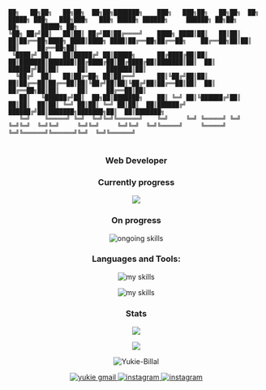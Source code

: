 ```
██╗   ██╗██╗   ██╗██╗  ██╗██╗███████╗    ███╗   ███╗██╗   ██╗██╗  ██╗ █████╗ ███╗   ███╗███╗   ███╗ █████╗ ██████╗     ██████╗ ██╗██╗     ██╗      █████╗ ██╗     
╚██╗ ██╔╝██║   ██║██║ ██╔╝██║██╔════╝    ████╗ ████║██║   ██║██║  ██║██╔══██╗████╗ ████║████╗ ████║██╔══██╗██╔══██╗    ██╔══██╗██║██║     ██║     ██╔══██╗██║     
 ╚████╔╝ ██║   ██║█████╔╝ ██║█████╗      ██╔████╔██║██║   ██║███████║███████║██╔████╔██║██╔████╔██║███████║██║  ██║    ██████╔╝██║██║     ██║     ███████║██║     
  ╚██╔╝  ██║   ██║██╔═██╗ ██║██╔══╝      ██║╚██╔╝██║██║   ██║██╔══██║██╔══██║██║╚██╔╝██║██║╚██╔╝██║██╔══██║██║  ██║    ██╔══██╗██║██║     ██║     ██╔══██║██║     
   ██║   ╚██████╔╝██║  ██╗██║███████╗    ██║ ╚═╝ ██║╚██████╔╝██║  ██║██║  ██║██║ ╚═╝ ██║██║ ╚═╝ ██║██║  ██║██████╔╝    ██████╔╝██║███████╗███████╗██║  ██║███████╗
   ╚═╝    ╚═════╝ ╚═╝  ╚═╝╚═╝╚══════╝    ╚═╝     ╚═╝ ╚═════╝ ╚═╝  ╚═╝╚═╝  ╚═╝╚═╝     ╚═╝╚═╝     ╚═╝╚═╝  ╚═╝╚═════╝     ╚═════╝ ╚═╝╚══════╝╚══════╝╚═╝  ╚═╝╚══════╝
                                                                                                                                                                  
```
<h3 align="center">Web Developer</h3>

<h3 align="center">Currently progress</h3>
<p align="center">
  <img src="https://skillicons.dev/icons?i=typescript,nuxt,laravel,php" />
</p>

<h3 align="center">On progress</h3>
<p align="center">
  <img src="https://skillicons.dev/icons?i=bash,docker,linux,mongodb,neovim,django,postgres,python,redis,php,laravel" alt="ongoing skills" />
</p>

<h3 align="center">Languages and Tools:</h3>
<p align="center">
  <img src="https://skillicons.dev/icons?i=css,html,sass,tailwindcss,bootstrap,javascript,typescript,react,vue,nuxt&perline=10" alt="my skills" />
</p>
<p align="center">
  <img src="https://skillicons.dev/icons?i=nodejs,python,flask,mysql,vscode,postman,git,github&perline=10" alt="my skills" />
</p>

<div align="center">
  <h3>Stats</h3>

  <p>
  <picture>
    <source
      srcset="https://github-readme-stats.vercel.app/api/top-langs?username=yukie-billal&show_icons=true&locale=en&layout=compact&theme=radical&hide_border=true"
      media="(prefers-color-scheme: dark)"
    />
    <source
      srcset="https://github-readme-stats.vercel.app/api/top-langs?username=yukie-billal&show_icons=true"
      media="(prefers-color-scheme: light), (prefers-color-scheme: no-preference)"
    />
    <img src="https://github-readme-stats.vercel.app/api/top-langs?username=yukie-billal&show_icons=true" />
  </picture>
  </p>
  <p>
    <picture>
      <source
        srcset="https://github-readme-stats.vercel.app/api?username=yukie-billal&show_icons=true&theme=radical&hide_border=true"
        media="(prefers-color-scheme: dark)"
      />
      <source
        srcset="https://github-readme-stats.vercel.app/api?username=yukie-billal&show_icons=true"
        media="(prefers-color-scheme: light), (prefers-color-scheme: no-preference)"
      />
      <img src="https://github-readme-stats.vercel.app/api?username=yukie-billal&show_icons=true" />
    </picture>
  </p>
  <p>
    <img src="https://github-readme-stats.vercel.app/api/wakatime?username=Yukie_billal&layout=compact&theme=radical&hide_border=true" alt="Yukie-Billal" />
  </p>
</div>

<p align="center">
  <a href="mailto:yukiembillal01@gmail.com">
    <img src="https://skillicons.dev/icons?i=gmail" alt="yukie gmail" />
  </a>
  <a href="https://www.instagram.com/yukie_m_billal/">
    <img src="https://skillicons.dev/icons?i=instagram" alt="instagram" />
  </a>
  <a href="https://www.linkedin.com/in/yukie-muhammad-billal-b3bb59271">
    <img src="https://skillicons.dev/icons?i=linkedin" alt="instagram" />
  </a>
</p>
